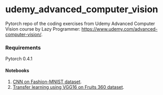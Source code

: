 # udemy_advanced_computer_vision
Pytorch repo of the coding exercises from Udemy Advanced Computer Vision course by Lazy Programmer: https://www.udemy.com/advanced-computer-vision/.

### Requirements
Pytorch 0.4.1

#### Notebooks
1. [CNN on Fashion-MNIST dataset](../master/Fashion-MNIST-pytorch.ipynb). 
2. [Transfer learning using VGG16 on Fruits 360 dataset](../master/VGG16-transfer-fruits360.ipynb).

